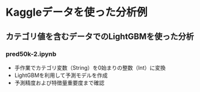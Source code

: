 # Kaggleデータを使った分析例

## カテゴリ値を含むデータでのLightGBMを使った分析

### pred50k-2.ipynb
  - 手作業でカテゴリ変数（String）を0始まりの整数（Int）に変換 
  - LightGBMを利用して予測モデルを作成
  - 予測精度および特徴量重要度まで確認
